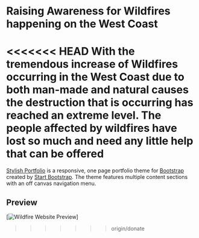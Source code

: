 # Raising Awareness for Wildfires happening on the West Coast

<<<<<<< HEAD
With the tremendous increase of Wildfires occurring in the West Coast due to both man-made and natural causes the destruction that is occurring has reached an extreme level. The people affected by wildfires have lost so much and need any little help that can be offered
=======
[Stylish Portfolio](http://startbootstrap.com/template-overviews/stylish-portfolio/) is a responsive, one page portfolio theme for [Bootstrap](http://getbootstrap.com/) created by [Start Bootstrap](http://startbootstrap.com/). The theme features multiple content sections with an off canvas navigation menu.

## Preview

[![Wildfire Website Preview](https://startbootstrap.com/assets/img/templates/stylish-portfolio.jpg)]

>>>>>>> origin/donate
